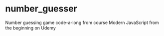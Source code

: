 # number_guesser
Number guessing game code-a-long from course Modern JavaScript from the beginning on Udemy
